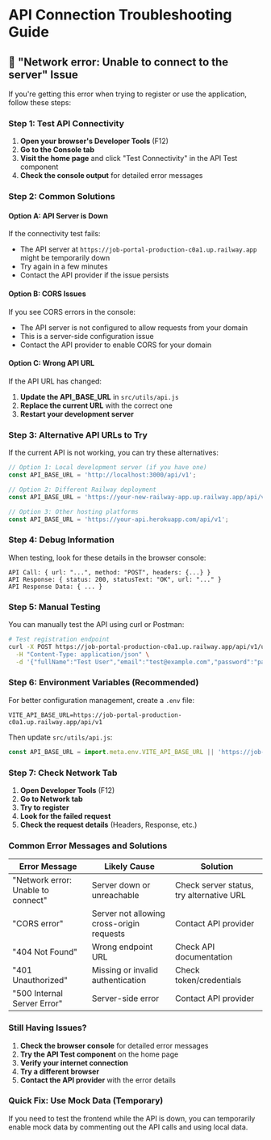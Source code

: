 # API Connection Troubleshooting Guide

## 🚨 "Network error: Unable to connect to the server" Issue

If you're getting this error when trying to register or use the application, follow these steps:

### Step 1: Test API Connectivity

1. **Open your browser's Developer Tools** (F12)
2. **Go to the Console tab**
3. **Visit the home page** and click "Test Connectivity" in the API Test component
4. **Check the console output** for detailed error messages

### Step 2: Common Solutions

#### Option A: API Server is Down
If the connectivity test fails:
- The API server at `https://job-portal-production-c0a1.up.railway.app` might be temporarily down
- Try again in a few minutes
- Contact the API provider if the issue persists

#### Option B: CORS Issues
If you see CORS errors in the console:
- The API server is not configured to allow requests from your domain
- This is a server-side configuration issue
- Contact the API provider to enable CORS for your domain

#### Option C: Wrong API URL
If the API URL has changed:
1. **Update the API_BASE_URL** in `src/utils/api.js`
2. **Replace the current URL** with the correct one
3. **Restart your development server**

### Step 3: Alternative API URLs to Try

If the current API is not working, you can try these alternatives:

```javascript
// Option 1: Local development server (if you have one)
const API_BASE_URL = 'http://localhost:3000/api/v1';

// Option 2: Different Railway deployment
const API_BASE_URL = 'https://your-new-railway-app.up.railway.app/api/v1';

// Option 3: Other hosting platforms
const API_BASE_URL = 'https://your-api.herokuapp.com/api/v1';
```

### Step 4: Debug Information

When testing, look for these details in the browser console:

```
API Call: { url: "...", method: "POST", headers: {...} }
API Response: { status: 200, statusText: "OK", url: "..." }
API Response Data: { ... }
```

### Step 5: Manual Testing

You can manually test the API using curl or Postman:

```bash
# Test registration endpoint
curl -X POST https://job-portal-production-c0a1.up.railway.app/api/v1/users/sign-up \
  -H "Content-Type: application/json" \
  -d '{"fullName":"Test User","email":"test@example.com","password":"password123","role":"jobseeker"}'
```

### Step 6: Environment Variables (Recommended)

For better configuration management, create a `.env` file:

```env
VITE_API_BASE_URL=https://job-portal-production-c0a1.up.railway.app/api/v1
```

Then update `src/utils/api.js`:

```javascript
const API_BASE_URL = import.meta.env.VITE_API_BASE_URL || 'https://job-portal-production-c0a1.up.railway.app/api/v1';
```

### Step 7: Check Network Tab

1. **Open Developer Tools** (F12)
2. **Go to Network tab**
3. **Try to register**
4. **Look for the failed request**
5. **Check the request details** (Headers, Response, etc.)

### Common Error Messages and Solutions

| Error Message | Likely Cause | Solution |
|---------------|--------------|----------|
| "Network error: Unable to connect" | Server down or unreachable | Check server status, try alternative URL |
| "CORS error" | Server not allowing cross-origin requests | Contact API provider |
| "404 Not Found" | Wrong endpoint URL | Check API documentation |
| "401 Unauthorized" | Missing or invalid authentication | Check token/credentials |
| "500 Internal Server Error" | Server-side error | Contact API provider |

### Still Having Issues?

1. **Check the browser console** for detailed error messages
2. **Try the API Test component** on the home page
3. **Verify your internet connection**
4. **Try a different browser**
5. **Contact the API provider** with the error details

### Quick Fix: Use Mock Data (Temporary)

If you need to test the frontend while the API is down, you can temporarily enable mock data by commenting out the API calls and using local data. 